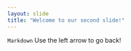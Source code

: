 ```yaml
---
layout: slide
title: "Welcome to our second slide!"
---
```

```Markdown```
Use the left arrow to go back!

